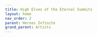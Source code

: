 ```yaml
---
title: High Elves of the Eternal Summits
layout: home
nav_order: 2
parent: Heroes Infinite
grand_parent: Artists
---
```

